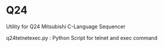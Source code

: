 Q24
===

Utility for Q24 Mitsubishi C-Language Sequencer

 q24telnetexec.py : Python Script for telnet and exec command
